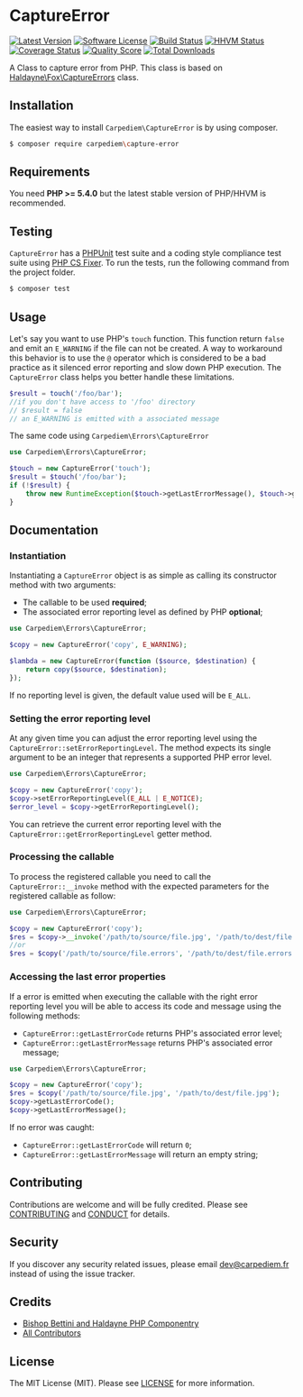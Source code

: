 CaptureError
==========

[![Latest Version](https://img.shields.io/github/release/carpediem/errors.svg?style=flat-square)](https://github.com/carpediem/errors/releases)
[![Software License](https://img.shields.io/badge/license-MIT-brightgreen.svg?style=flat-square)](LICENSE.md)
[![Build Status](https://img.shields.io/travis/carpediem/errors/master.svg?style=flat-square)](https://travis-ci.org/carpediem/errors)
[![HHVM Status](https://img.shields.io/hhvm/carpediem/errors.svg?style=flat-square)](http://hhvm.h4cc.de/package/carpediem/errors)
[![Coverage Status](https://img.shields.io/scrutinizer/coverage/g/carpediem/errors.svg?style=flat-square)](https://scrutinizer-ci.com/g/carpediem/errors/code-structure)
[![Quality Score](https://img.shields.io/scrutinizer/g/carpediem/errors.svg?style=flat-square)](https://scrutinizer-ci.com/g/carpediem/errors)
[![Total Downloads](https://img.shields.io/packagist/dt/carpediem/errors.svg?style=flat-square)](https://packagist.org/packages/carpediem/errors)

A Class to capture error from PHP. This class is based on [Haldayne\Fox\CaptureErrors](https://github.com/haldayne/fox) class.

## Installation

The easiest way to install `Carpediem\CaptureError` is by using composer.

```bash
$ composer require carpediem\capture-error
```

## Requirements

You need **PHP >= 5.4.0** but the latest stable version of PHP/HHVM is recommended.

## Testing

`CaptureError` has a [PHPUnit](https://phpunit.de) test suite and a coding style compliance test suite using [PHP CS Fixer](http://cs.sensiolabs.org/). To run the tests, run the following command from the project folder.

```bash
$ composer test
```

## Usage

Let's say you want to use PHP's `touch` function. This function return `false` and emit an `E_WARNING` if the file can not be created. A way to workaround this behavior is to use the `@` operator which is considered to be a bad practice as it silenced error reporting and slow down PHP execution. The `CaptureError` class helps you better handle these limitations.


```php
$result = touch('/foo/bar');
//if you don't have access to '/foo' directory
// $result = false
// an E_WARNING is emitted with a associated message
```

The same code using `Carpediem\Errors\CaptureError`


```php
use Carpediem\Errors\CaptureError;

$touch = new CaptureError('touch');
$result = $touch('/foo/bar');
if (!$result) {
    throw new RuntimeException($touch->getLastErrorMessage(), $touch->getLastErrorCode());
}
```

## Documentation

### Instantiation

Instantiating a `CaptureError` object is as simple as calling its constructor method with two arguments:

- The callable to be used  **required**;
- The associated error reporting level as defined by PHP **optional**;

```php
use Carpediem\Errors\CaptureError;

$copy = new CaptureError('copy', E_WARNING);

$lambda = new CaptureError(function ($source, $destination) {
    return copy($source, $destination);
});
```

If no reporting level is given, the default value used will be `E_ALL`.

### Setting the error reporting level

At any given time you can adjust the error reporting level using the `CaptureError::setErrorReportingLevel`. The method expects its single argument to be an integer that represents a supported PHP error level.

```php
use Carpediem\Errors\CaptureError;

$copy = new CaptureError('copy');
$copy->setErrorReportingLevel(E_ALL | E_NOTICE);
$error_level = $copy->getErrorReportingLevel();
```
You can retrieve the current error reporting level with the `CaptureError::getErrorReportingLevel` getter method.

### Processing the callable

To process the registered callable you need to call the `CaptureError::__invoke` method with the expected parameters for the registered callable as follow:

```php
use Carpediem\Errors\CaptureError;

$copy = new CaptureError('copy');
$res = $copy->__invoke('/path/to/source/file.jpg', '/path/to/dest/file.jpg');
//or
$res = $copy('/path/to/source/file.errors', '/path/to/dest/file.errors');
```

### Accessing the last error properties

If a error is emitted when executing the callable with the right error reporting level you will be able to access its code and message using the following methods:

- `CaptureError::getLastErrorCode` returns PHP's associated error level;
- `CaptureError::getLastErrorMessage` returns PHP's associated error message;

```php
use Carpediem\Errors\CaptureError;

$copy = new CaptureError('copy');
$res = $copy('/path/to/source/file.jpg', '/path/to/dest/file.jpg');
$copy->getLastErrorCode();
$copy->getLastErrorMessage();
```

If no error was caught:

- `CaptureError::getLastErrorCode` will return `0`;
- `CaptureError::getLastErrorMessage` will return an empty string;

Contributing
-------

Contributions are welcome and will be fully credited. Please see [CONTRIBUTING](CONTRIBUTING.md) and [CONDUCT](CONDUCT.md) for details.

Security
-------

If you discover any security related issues, please email dev@carpediem.fr instead of using the issue tracker.

Credits
-------

- [Bishop Bettini and Haldayne PHP Componentry](https://github.com/haldayne/fox)
- [All Contributors](https://github.com/carpediem/errors/graphs/contributors)

License
-------

The MIT License (MIT). Please see [LICENSE](LICENSE) for more information.

[PSR-2]: http://www.php-fig.org/psr/psr-2/
[PSR-4]: http://www.php-fig.org/psr/psr-4/

